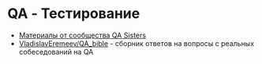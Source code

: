 # QA - Тестирование

- [Материалы от сообщества QA Sisters](https://docs.google.com/spreadsheets/d/1jfC3vrW1NFAZz91Xp7rL4RqFhVoSJTBbbSs0JHiu0eg/edit?usp=sharing)
- [VladislavEremeev/QA_bible](https://github.com/VladislavEremeev/QA_bible) - сборник ответов на вопросы с реальных собеседований на QA
